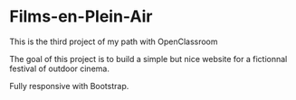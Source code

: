 # Films-en-Plein-Air

This is the third project of my path with OpenClassroom 

The goal of this project is to build a simple but nice website for a fictionnal festival of outdoor cinema.

Fully responsive with Bootstrap.

